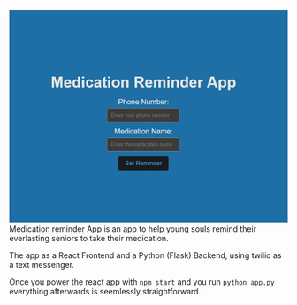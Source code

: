 


![Alt text](image-4.png)
Medication reminder App is an app to help young souls remind their everlasting seniors to take their medication.

The app as a React Frontend and a Python (Flask) Backend, using twilio as a text messenger.

Once you power the react app with  `npm start`  and  you run `python app.py` everything afterwards is seemlessly straightforward.